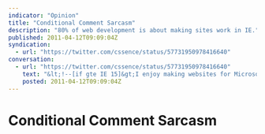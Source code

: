 ```yaml
---
indicator: "Opinion"
title: "Conditional Comment Sarcasm"
description: "80% of web development is about making sites work in IE."
published: 2011-04-12T09:09:04Z
syndication:
  - url: "https://twitter.com/cssence/status/57731950978416640"
conversation:
  - url: "https://twitter.com/cssence/status/57731950978416640"
    text: "&lt;!--[if gte IE 15]&gt;I enjoy making websites for Microsoft Internet Explorer&lt;![endif]--&gt;"
    posted: 2011-04-12T09:09:04Z
---
```


# Conditional Comment Sarcasm
